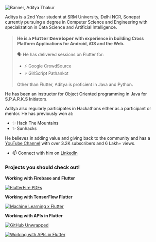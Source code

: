 ![Banner, Aditya Thakur](https://github.com/adityathakurxd/adityathakurxd/blob/master/Aditya%20Thakur%20(1).png)

Aditya is a 2nd Year student at SRM University, Delhi NCR, Sonepat currently pursuing a degree in Computer Science and Engineering with specialization in Data Science and Artificial Intelligence.


> #### He is a **𝗙𝗹𝘂𝘁𝘁𝗲𝗿 𝗗𝗲𝘃𝗲𝗹𝗼𝗽𝗲𝗿** with experience in building Cross Platform Applications for Android, iOS and the Web.
> 🗣️ He has delivered sessions on Flutter for:
> - ⚡ Google CrowdSource
> - ⚡ GirlScript Pathankot
>
>  Other than Flutter, Aditya is proficient in Java and Python.

He has been an instructor for Object Oriented programming in Java for S.P.A.R.K.S Initiators.

Aditya also regularly participates in Hackathons either as a participant or mentor. He has previously won at:
- ✨ Hack The Mountains
- ✨ Sunhacks

He believes in adding value and giving back to the community and has a [YouTube Channel](https://www.youtube.com/zresthin) with over 3.2K subscribers and 6 Lakh+ views. 
- 📫 Connect with him on [LinkedIn](https://www.linkedin.com/in/adityathakurxd/)

### Projects you should check out!

**Working with Firebase and Flutter** 

[![FlutterFire PDFs](https://github-readme-stats.vercel.app/api/pin/?username=adityathakurxd&repo=flutterfire_pdfs)](https://github.com/adityathakurxd/flutterfire_pdfs)

**Working with TensorFlow Flutter** 

[![Machine Learning x Flutter](https://github-readme-stats.vercel.app/api/pin/?username=adityathakurxd&repo=ML-Flutter)](https://github.com/adityathakurxd/ML-Flutter)

**Working with APIs in Flutter** 

[![GitHub Unwrapped](https://github-readme-stats.vercel.app/api/pin/?username=adityathakurxd&repo=githubwrap)](https://github.com/adityathakurxd/githubwrap)

[![Working with APIs in Flutter](https://github-readme-stats.vercel.app/api/pin/?username=adityathakurxd&repo=weatherapp)](https://github.com/adityathakurxd/weatherapp)
